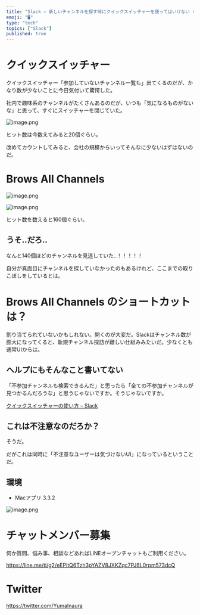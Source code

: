 ```yaml
---
title: "Slack — 新しいチャンネルを探す時にクイックスイッチャーを使ってはいけない (注意喚起)"
emoji: "🖥"
type: "tech"
topics: ["Slack"]
published: true
---
```


# クイックスイッチャー

クイックスイッチャー「参加していないチャンネル一覧も」出てくるのだが、かなり数が少ないことに今日気付いて驚愕した。

社内で趣味系のチャンネルがたくさんあるのだが、いつも「気になるものがないな」と思って、すぐにスイッチャーを閉じていた。

![image.png](https://qiita-image-store.s3.amazonaws.com/0/89618/9bcfe2a1-ab00-fb45-d6ad-98bc7f5afbf9.png)

ヒット数は今数えてみると20個ぐらい。

改めてカウントしてみると、会社の規模からいってそんなに少ないはずはないのだ。

# Brows All Channels

![image.png](https://qiita-image-store.s3.amazonaws.com/0/89618/54fecf64-c02a-fc28-a427-c5b541f8e622.png)


![image.png](https://qiita-image-store.s3.amazonaws.com/0/89618/8cdb95aa-8442-aa80-6960-a68ab5d0dfe2.png)

ヒット数を数えると160個ぐらい。

## うそ‥だろ‥

なんと140個ほどのチャンネルを見逃していた‥！！！！！

自分が真面目にチャンネルを探していなかったのもあるけれど、ここまでの取りこぼしをしているとは。

# Brows All Channels のショートカットは？

割り当てられていないかもしれない。開くのが大変だ。Slackはチャンネル数が膨大になってくると、新規チャンネル探訪が難しい仕組みみたいだ。少なくとも通常UIからは。

## ヘルプにもそんなこと書いてない

「不参加チャンネルも検索できるんだ」と思ったら「全ての不参加チャンネルが見つかるんだろうな」と思うじゃないですか。そうじゃないですか。

[クイックスイッチャーの使い方 – Slack](https://get.slack.help/hc/ja/articles/226599368-%E3%82%AF%E3%82%A4%E3%83%83%E3%82%AF%E3%82%B9%E3%82%A4%E3%83%83%E3%83%81%E3%83%A3%E3%83%BC%E3%81%AE%E4%BD%BF%E3%81%84%E6%96%B9-)

## これは不注意なのだろか？

そうだ。

だがこれは同時に「不注意なユーザーは気づけないUI」になっているということだ。

## 環境

- Macアプリ 3.3.2

![image.png](https://qiita-image-store.s3.amazonaws.com/0/89618/65fb8423-206a-b908-fdd6-d195dd3fca16.png)








<!-- Update From Qiita API -->

# チャットメンバー募集


何か質問、悩み事、相談などあればLINEオープンチャットもご利用ください。

https://line.me/ti/g2/eEPltQ6Tzh3pYAZV8JXKZqc7PJ6L0rpm573dcQ





# Twitter


https://twitter.com/YumaInaura


<!-- Update From Qiita API -->


